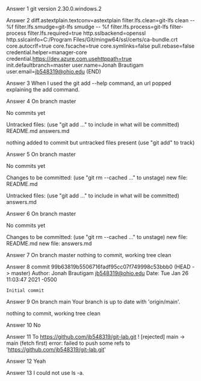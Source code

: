 Answer 1
git version 2.30.0.windows.2

Answer 2
diff.astextplain.textconv=astextplain
filter.lfs.clean=git-lfs clean -- %f
filter.lfs.smudge=git-lfs smudge -- %f
filter.lfs.process=git-lfs filter-process
filter.lfs.required=true
http.sslbackend=openssl
http.sslcainfo=C:/Program Files/Git/mingw64/ssl/certs/ca-bundle.crt
core.autocrlf=true
core.fscache=true
core.symlinks=false
pull.rebase=false
credential.helper=manager-core
credential.https://dev.azure.com.usehttppath=true
init.defaultbranch=master
user.name=Jonah Brautigam
user.email=jb548319@ohio.edu
(END)

Answer 3
When I used the git add --help command, an url popped explaining the add command.

Answer 4
On branch master

No commits yet  

Untracked files:
  (use "git add <file>..." to include in what will be committed)
        README.md
        answers.md

nothing added to commit but untracked files present (use "git add" to track)

Answer 5
On branch master

No commits yet

Changes to be committed:
  (use "git rm --cached <file>..." to unstage)
        new file:   README.md

Untracked files:
  (use "git add <file>..." to include in what will be committed)
        answers.md

Answer 6
On branch master

No commits yet

Changes to be committed:
  (use "git rm --cached <file>..." to unstage)
        new file:   README.md
        new file:   answers.md

Answer 7
On branch master
nothing to commit, working tree clean

Answer 8
commit 99b63819b5506716fadf95cc07f749998c53bbb0 (HEAD -> master)
Author: Jonah Brautigam <jb548319@ohio.edu>
Date:   Tue Jan 26 11:03:47 2021 -0500

    Initial commit

Answer 9
On branch main
Your branch is up to date with 'origin/main'.

nothing to commit, working tree clean

Answer 10
No

Answer 11
To https://github.com/jb548319/git-lab.git
 ! [rejected]        main -> main (fetch first)
error: failed to push some refs to 'https://github.com/jb548319/git-lab.git'

Answer 12
Yeah

Answer 13
I could not use ls -a.
